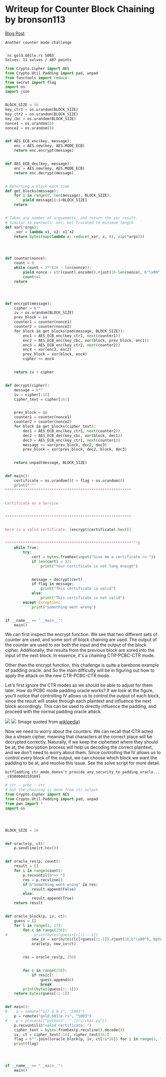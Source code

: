 # Writeup for Counter Block Chaining by bronson113

[Blog Post](https://blog.bronson113.org/2024/04/15/b01lersctf-2024-author-writeup.html#propagating-counter-block-chaining)


```plaintext
Another counter mode challenge


`nc gold.b01le.rs 5003`
Solves: 11 solves / 487 points
```




```python
from Crypto.Cipher import AES
from Crypto.Util.Padding import pad, unpad
from functools import reduce
from secret import flag
import os
import json


BLOCK_SIZE = 16
key_ctr1 = os.urandom(BLOCK_SIZE)
key_ctr2 = os.urandom(BLOCK_SIZE)
key_cbc = os.urandom(BLOCK_SIZE)
nonce1 = os.urandom(8)
nonce2 = os.urandom(8)


def AES_ECB_enc(key, message):
    enc = AES.new(key, AES.MODE_ECB)
    return enc.encrypt(message)


def AES_ECB_dec(key, message):
    enc = AES.new(key, AES.MODE_ECB)
    return enc.decrypt(message)


# Returning a block each time
def get_blocks(message):
    for i in range(0, len(message), BLOCK_SIZE):
        yield message[i:i+BLOCK_SIZE]
    return


# Takes any number of arguements, and return the xor result.
# Similar to pwntools' xor, but trucated to minimum length
def xor(*args):
    _xor = lambda x1, x2: x1^x2
    return bytes(map(lambda x: reduce(_xor, x, 0), zip(*args)))




def counter(nonce):
    count = 0
    while count < 2**(16 - len(nonce)):
        yield nonce + str(count).encode().rjust(16-len(nonce), b"\x00")
        count+=1
    return




def encrypt(message):
    cipher = b""
    iv = os.urandom(BLOCK_SIZE)
    prev_block = iv
    counter1 = counter(nonce1)
    counter2 = counter(nonce2)
    for block in get_blocks(pad(message, BLOCK_SIZE)):
        enc1 = AES_ECB_enc(key_ctr1, next(counter1))
        enc2 = AES_ECB_enc(key_cbc, xor(block, prev_block, enc1))
        enc3 = AES_ECB_enc(key_ctr2, next(counter2))
        enc4 = xor(enc3, enc2)
        prev_block = xor(block, enc4)
        cipher += enc4


    return iv + cipher


def decrypt(cipher):
    message = b""
    iv = cipher[:16]
    cipher_text = cipher[16:]


    prev_block = iv
    counter1 = counter(nonce1)
    counter2 = counter(nonce2)
    for block in get_blocks(cipher_text):
        dec1 = AES_ECB_enc(key_ctr2, next(counter2))
        dec2 = AES_ECB_dec(key_cbc, xor(block, dec1))
        dec3 = AES_ECB_enc(key_ctr1, next(counter1))
        message += xor(prev_block, dec2, dec3)
        prev_block = xor(prev_block, dec2, block, dec3)


    return unpad(message, BLOCK_SIZE)


def main():
    certificate = os.urandom(8) + flag + os.urandom(8)
    print(f"""
*********************************************************


Certificate as a Service


*********************************************************


Here is a valid certificate: {encrypt(certificate).hex()}


*********************************************************""")
    while True:
        try:
            cert = bytes.fromhex(input("Give me a certificate >> "))
            if len(cert) < 32:
                print("Your certificate is not long enough")


            message = decrypt(cert)
            if flag in message:
                print("This certificate is valid")
            else:
                print("This certificate is not valid")
        except Exception:
            print("Something went wrong")


if __name__ == "__main__":
    main()
```



We can first inspect the encrypt function. We see that two different sets of counter are used, and some sort of block chaining are used. The output of the counter are used to xor both the input and the output of the block cipher. Additionally, the results from the previous block are xored into the input of the next block. In essence, it's a chaining CTR-PCBC-CTR mode.


Other than the encrypt function, this challenge is quite a barebone example of padding oracle. and So the main difficulty will be in figuring out how to apply the attack on the new CTR-PCBC-CTR mode.


Let's first ignore the CTR modes as we should be able to adjust for them later. How do PCBC mode padding oracle works? If we look at the figure, you'll notice that controlling IV allows us to control the output of each block, since the result will snake through each plaintext and influence the next block accordingly. This can be used to directly influence the padding, and proceed with the normal padding oracle attack.


![](https://upload.wikimedia.org/wikipedia/commons/thumb/4/47/PCBC_encryption.svg/1920px-PCBC_encryption.svg.png)
![](https://upload.wikimedia.org/wikipedia/commons/thumb/5/5b/PCBC_decryption.svg/1920px-PCBC_decryption.svg.png)
(Image quoted from [wikipedia](https://en.wikipedia.org/wiki/Block_cipher_mode_of_operation#Propagating_cipher_block_chaining_(PCBC)))


Now we need to worry about the counters. We can recall that CTR acted like a stream cipher, meaning that characters at the correct place will be decrypted correctly. Naturally, if we keep the ciphertext where they should be at, the decryption process will help us decoding the correct plaintext, and we don't need to worry about them. Since controlling the IV allows us to control every block of the output, we can choose which block we want the padding to be at, and resolve this issue. See the solve script for more detail.


`bctf{adding_ctr_mode_doesn't_provide_any_security_to_padding_oracle..._c850d60d210169}`


```python
# ctr - pcbc - ctr
# but the chaining is done from ctr output
from Crypto.Cipher import AES
from Crypto.Util.Padding import pad, unpad
from pwn import *
import os




BLOCK_SIZE = 16


def oracle(p, ct):
    p.sendline(ct.hex())


def oracle_res(p, count):
    result = []
    for i in range(count):
        p.recvuntil(b">> ")
        res = p.recvline()
        if b"Something went wrong" in res:
            result.append(False)
        else:
            result.append(True)
    return result


def oracle_block(p, iv, ct):
    guess = []
    for l in range(1, 17):
        for c in range(256):
#            print(bytes(guess+[c])[::-1])
            new_iv = xor(bytes([c]+guess[::-1]).rjust(16,b"\x00"), bytes([l]*16), iv)
            oracle(p, new_iv+ct)


        res = oracle_res(p, 256)


        for c in range(256):
            if res[c]:
                guess.append(c)
                break
        print(bytes(guess[::-1]))
    return bytes(guess[::-1])


def main():
#    p = remote("127.0.0.1", "5003")
    p = remote("gold.b01le.rs", "5003")
#    p = process(["python3", "./src/chal.py"])
    p.recvuntil(b"valid certificate: ")
    cipher_text = bytes.fromhex(p.recvline().decode())
    iv, ct = cipher_text[:16], cipher_text[16:]
    flag = b"".join((oracle_block(p, iv, ct[:i*16]) for i in range(1, len(ct)//16+1)))
    print(flag)




if __name__ == "__main__":
    main()
```



